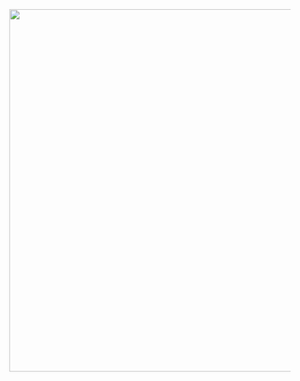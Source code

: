 <!-- <p align="left" margin> <img src="https://komarev.com/ghpvc/?username=chuangyu-hscy&label=Profile%20views&color=fd428d&style=badge" alt="chuangyu-hscy" /></p> -->

<!-- title/welcome words -->
<!-- <h1 align='center'> Hello ~ <br /> This is QUZIHAN WU 邬屈子涵</h1>
 -->


<div align='center'><img src="https://capsule-render.vercel.app/api?type=waving&color=E9CDF5&height=150&section=header&text=Hello ~%20 This %is % QUZIHAN %WU %邬屈子涵&fontSize=25&fontColor=666666" width='650' /></div>
